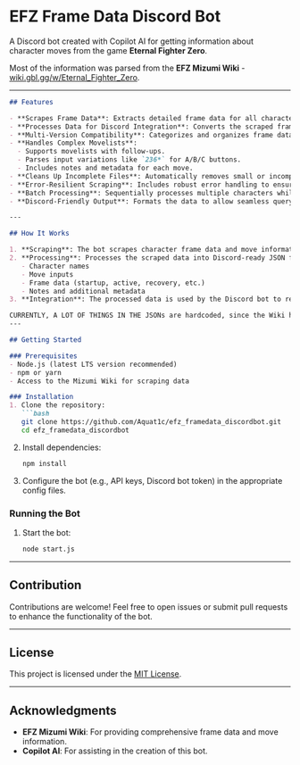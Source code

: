 # EFZ Frame Data Discord Bot

A Discord bot created with Copilot AI for getting information about character moves from the game **Eternal Fighter Zero**.

Most of the information was parsed from the **EFZ Mizumi Wiki** - [wiki.gbl.gg/w/Eternal_Fighter_Zero](https://wiki.gbl.gg/w/Eternal_Fighter_Zero).

---
```markdown
## Features

- **Scrapes Frame Data**: Extracts detailed frame data for all characters in Eternal Fighter Zero using the Mizumi Wiki as the data source.
- **Processes Data for Discord Integration**: Converts the scraped frame data into a structured format compatible with Discord bots.
- **Multi-Version Compatibility**: Categorizes and organizes frame data by game versions (e.g., variations for A, B, C moves).
- **Handles Complex Movelists**:
  - Supports movelists with follow-ups.
  - Parses input variations like `236*` for A/B/C buttons.
  - Includes notes and metadata for each move.
- **Cleans Up Incomplete Files**: Automatically removes small or incomplete files generated during scraping.
- **Error-Resilient Scraping**: Includes robust error handling to ensure reliable data extraction.
- **Batch Processing**: Sequentially processes multiple characters while adhering to rate-limiting constraints.
- **Discord-Friendly Output**: Formats the data to allow seamless querying and presentation within Discord.

---

## How It Works

1. **Scraping**: The bot scrapes character frame data and move information from the Mizumi Wiki.
2. **Processing**: Processes the scraped data into Discord-ready JSON files with:
   - Character names
   - Move inputs
   - Frame data (startup, active, recovery, etc.)
   - Notes and additional metadata
3. **Integration**: The processed data is used by the Discord bot to respond to user queries about character moves and frame data.

CURRENTLY, A LOT OF THINGS IN THE JSONs are hardcoded, since the Wiki has inconsisten formatting for different characters(mostly follow-up moves)
---

## Getting Started

### Prerequisites
- Node.js (latest LTS version recommended)
- npm or yarn
- Access to the Mizumi Wiki for scraping data

### Installation
1. Clone the repository:
   ```bash
   git clone https://github.com/Aquat1c/efz_framedata_discordbot.git
   cd efz_framedata_discordbot
   ```
2. Install dependencies:
   ```bash
   npm install
   ```
3. Configure the bot (e.g., API keys, Discord bot token) in the appropriate config files.

### Running the Bot
  
1. Start the bot:
   ```bash
   node start.js
   ```

---

## Contribution

Contributions are welcome! Feel free to open issues or submit pull requests to enhance the functionality of the bot.

---

## License

This project is licensed under the [MIT License](LICENSE).

---

## Acknowledgments

- **EFZ Mizumi Wiki**: For providing comprehensive frame data and move information.
- **Copilot AI**: For assisting in the creation of this bot.
```

